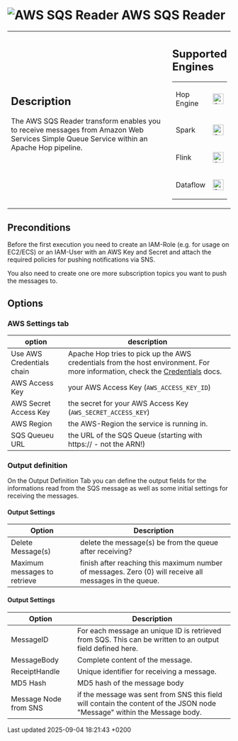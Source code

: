 <div id="header">

# <span class="image image-doc-icon">![AWS SQS Reader](../assets/images/transforms/icons/aws-sqs.svg)</span> AWS SQS Reader

</div>

<div id="content">

<div id="preamble">

<div class="sectionbody">

<table>
<colgroup>
<col style="width: 75%" />
<col style="width: 25%" />
</colgroup>
<tbody>
<tr class="odd">
<td><div class="content">
<div class="sect1">
<h2 id="_description">Description</h2>
<div class="sectionbody">
<div class="paragraph">
<p>The AWS SQS Reader transform enables you to receive messages from Amazon Web Services Simple Queue Service within an Apache Hop pipeline.</p>
</div>
</div>
</div>
</div></td>
<td><div class="content">
<div class="sect1">
<h2 id="_supported_engines">Supported Engines</h2>
<div class="sectionbody">
<table>
<tbody>
<tr class="odd">
<td><p>Hop Engine</p></td>
<td><div class="content">
<div class="paragraph">
<p><span class="image"><img src="../assets/images/check_mark.svg" alt="Supported" width="24" /></span></p>
</div>
</div></td>
</tr>
<tr class="even">
<td><p>Spark</p></td>
<td><div class="content">
<div class="paragraph">
<p><span class="image"><img src="../assets/images/question_mark.svg" alt="Supported" width="24" /></span></p>
</div>
</div></td>
</tr>
<tr class="odd">
<td><p>Flink</p></td>
<td><div class="content">
<div class="paragraph">
<p><span class="image"><img src="../assets/images/question_mark.svg" alt="Supported" width="24" /></span></p>
</div>
</div></td>
</tr>
<tr class="even">
<td><p>Dataflow</p></td>
<td><div class="content">
<div class="paragraph">
<p><span class="image"><img src="../assets/images/question_mark.svg" alt="Supported" width="24" /></span></p>
</div>
</div></td>
</tr>
</tbody>
</table>
</div>
</div>
</div></td>
</tr>
</tbody>
</table>

</div>

</div>

<div class="sect1">

## Preconditions

<div class="sectionbody">

<div class="paragraph">

Before the first execution you need to create an IAM-Role (e.g. for usage on EC2/ECS) or an IAM-User with an AWS Key and Secret and attach the required policies for pushing notifications via SNS.

</div>

<div class="paragraph">

You also need to create one ore more subscription topics you want to push the messages to.

</div>

</div>

</div>

<div class="sect1">

## Options

<div class="sectionbody">

<div class="sect2">

### AWS Settings tab

| option                    | description                                                                                                                                                                                                  |
| ------------------------- | ------------------------------------------------------------------------------------------------------------------------------------------------------------------------------------------------------------ |
| Use AWS Credentials chain | Apache Hop tries to pick up the AWS credentials from the host environment. For more information, check the [Credentials](https://docs.aws.amazon.com/sdk-for-java/v1/developer-guide/credentials.html) docs. |
| AWS Access Key            | your AWS Access Key (`AWS_ACCESS_KEY_ID`)                                                                                                                                                                    |
| AWS Secret Access Key     | the secret for your AWS Access Key (`AWS_SECRET_ACCESS_KEY`)                                                                                                                                                 |
| AWS Region                | the AWS-Region the service is running in.                                                                                                                                                                    |
| SQS Queueu URL            | the URL of the SQS Queue (starting with https:// - not the ARN\!)                                                                                                                                            |

</div>

<div class="sect2">

### Output definition

<div class="paragraph">

On the Output Definition Tab you can define the output fields for the informations read from the SQS message as well as some initial settings for receiving the messages.

</div>

<div class="sect3">

#### Output Settings

| Option                       | Description                                                                                             |
| ---------------------------- | ------------------------------------------------------------------------------------------------------- |
| Delete Message(s)            | delete the message(s) be from the queue after receiving?                                                |
| Maximum messages to retrieve | finish after reaching this maximum number of messages. Zero (0) will receive all messages in the queue. |

</div>

<div class="sect3">

#### Output Settings

| Option                | Description                                                                                                              |
| --------------------- | ------------------------------------------------------------------------------------------------------------------------ |
| MessageID             | For each message an unique ID is retrieved from SQS. This can be written to an output field defined here.                |
| MessageBody           | Complete content of the message.                                                                                         |
| ReceiptHandle         | Unique identifier for receiving a message.                                                                               |
| MD5 Hash              | MD5 hash of the message body                                                                                             |
| Message Node from SNS | if the message was sent from SNS this field will contain the content of the JSON node "Message" within the Message body. |

</div>

</div>

</div>

</div>

</div>

<div id="footer">

<div id="footer-text">

Last updated 2025-09-04 18:21:43 +0200

</div>

</div>
